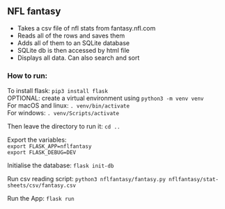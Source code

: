 ## NFL fantasy
- Takes a csv file of nfl stats from fantasy.nfl.com <br>
- Reads all of the rows and saves them <br>
- Adds all of them to an SQLite database <br>
- SQLite db is then accessed by html file <br>
- Displays all data. Can also search and sort

### How to run:
To install flask: ```pip3 install flask```<br>
OPTIONAL: create a virtual environment using ```python3 -m venv venv``` <br>
For macOS and linux: ```. venv/bin/activate``` <br>
For windows: ```. venv/Scripts/activate``` <br>

Then leave the directory to run it: ```cd ..``` <br>

Export the variables: <br>
```export FLASK_APP=nflfantasy```<br>
```export FLASK_DEBUG=DEV```<br>

Initialise the database:
```flask init-db```<br>

Run csv reading script:
```python3 nflfantasy/fantasy.py nflfantasy/stat-sheets/csv/fantasy.csv``` <br>

Run the App:
```flask run```
